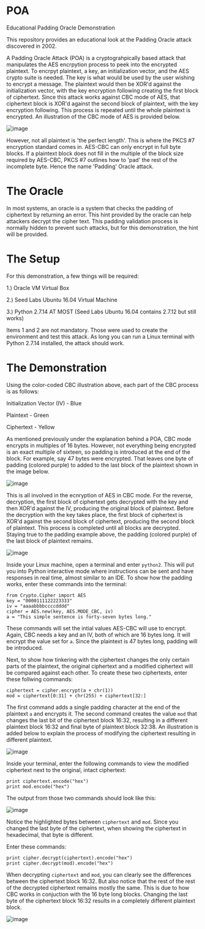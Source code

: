# POA
Educational Padding Oracle Demonstration

This repository provides an educational look at the Padding Oracle attack discovered in 2002.

A Padding Oracle Attack (POA) is a cryptograhpically based attack that manipulates the AES encrpytion process to peek into the encrypted plaintext. To encrpyt plaintext, a key, an initialization vector, and the AES crypto suite is needed. The key is what would be used by the user wishing to encrypt a message. The plaintext would then be XOR'd against the initialization vector, with the key encryption following creating the first block of ciphertext. Since this attack works against CBC mode of AES, that ciphertext block is XOR'd against the second block of plaintext, with the key encryption following. This process is repeated until the whole plaintext is encrypted. An illustration of the CBC mode of AES is provided below.

![image](https://user-images.githubusercontent.com/82915527/166330389-38547110-f0fc-42ec-b18c-985c2ce6d565.png)

However, not all plaintext is 'the perfect length'. This is where the PKCS #7 encryption standard comes in. AES-CBC can only encrypt in full byte blocks. If a plaintext block does not fill in the multiple of the block size required by AES-CBC, PKCS #7 outlines how to 'pad' the rest of the incomplete byte. Hence the name 'Padding' Oracle attack.

# The Oracle

In most systems, an oracle is a system that checks the padding of ciphertext by returning an error. This hint provided by the oracle can help attackers decrypt the cipher text. This padding validation process is normally hidden to prevent such attacks, but for this demonstration, the hint will be provided. 

# The Setup

For this demonstration, a few things will be required:

1.) Oracle VM Virtual Box

2.) Seed Labs Ubuntu 16.04 Virtual Machine

3.) Python 2.7.14 AT MOST (Seed Labs Ubuntu 16.04 contains 2.7.12 but still works)

Items 1 and 2 are not mandatory. Those were used to create the environment and test this attack. As long you can run a Linux terminal with Python 2.7.14 installed, the attack should work.

# The Demonstration

Using the color-coded CBC illustration above, each part of the CBC process is as follows:

Initialization Vector (IV) - Blue

Plaintext - Green

Ciphertext - Yellow

As mentioned previously under the explanation behind a POA, CBC mode encrypts in multiples of 16 bytes. However, not everything being encrypted is an exact multiple of sixteen, so padding is introduced at the end of the block. For example, say 47 bytes were encrypted. That leaves one byte of padding (colored purple) to added to the last block of the plaintext shown in the image below.

![image](https://user-images.githubusercontent.com/82915527/166332230-2475cde7-daf7-4a6a-b6ff-2b36cb692a62.png)

This is all involved in the ecnryption of AES in CBC mode. For the reverse, decryption, the first block of ciphertext gets decrypted with the key and then XOR'd against the IV, producing the original block of plaintext. Before the decryption with the key takes place, the first block of ciphertext is XOR'd against the second block of ciphertext, producing the second block of plaintext. This process is completed until all blocks are decrypted. Staying true to the padding example above, the padding (colored purple) of the last block of plaintext remains.

![image](https://user-images.githubusercontent.com/82915527/166332954-1d57a4cc-fe45-40b2-a2a3-8966236bb4fa.png)

Inside your Linux machine, open a terminal and enter ```python2```. This will put you into Python interactive mode where instructions can be sent and have responses in real time, almost similar to an IDE. To show how the padding works, enter these commands into the terminal:

```
from Crypto.Cipher import AES
key = "0000111122223333"
iv = "aaaabbbbccccdddd"
cipher = AES.new(key, AES.MODE_CBC, iv)
a = "This simple sentence is forty-seven bytes long."
```

These commands will set the intial values AES-CBC will use to encrypt. Again, CBC needs a key and an IV, both of which are 16 bytes long. It will encrypt the value set for ```a```. Since the plaintext is 47 bytes long, padding will be introduced. 

Next, to show how tinkering with the ciphertext changes the only certain parts of the plaintext, the original ciphertext and a modified ciphertext will be compared against each other. To create these two ciphertexts, enter these follwing commands:

```
ciphertext = cipher.encrypt(a + chr(1))
mod = ciphertext[0:31] + chr(255) + ciphertext[32:]
```

The first command adds a single padding character at the end of the plaintext ```a``` and encrypts it. The second command creates the value ```mod``` that changes the last bit of the ciphertext block 16:32, resulting in a different plaintext block 16:32 and final byte of plaintext block 32:38. An illustration is added below to explain the process of modifying the ciphertext resulting in different plaintext.

![image](https://user-images.githubusercontent.com/82915527/166391282-84cce946-d1f0-4c57-a8be-a4150b49383a.png)

Inside your terminal, enter the following commands to view the modified ciphertext next to the original, intact ciphertext:

```
print ciphertext.encode("hex")
print mod.encode("hex")
```
The output from those two commands should look like this:

![image](https://user-images.githubusercontent.com/82915527/166391491-9e3f0251-ef0d-4197-82b0-6d3b3519af3b.png)

Notice the highlighted bytes between ```ciphertext``` and ```mod```. Since you changed the last byte of the ciphertext, when showing the ciphertext in hexadecimal, that byte is different.

Enter these commands:

```
print cipher.decrypt(ciphertext).encode("hex")
print cipher.decrypt(mod).encode("hex")
```

When decrypting ```ciphertext``` and ```mod```, you can clearly see the differences between the ciphertext block 16:32. But also notice that the rest of the rest of the decrypted ciphertext remains mostly the same. This is due to how CBC works in conjuction with the 16 byte long blocks. Changing the last byte of the ciphertext block 16:32 results in a completely different plaintext block.

![image](https://user-images.githubusercontent.com/82915527/166392047-bda7b70a-f508-49d1-b92e-ad17bbbab87b.png)

